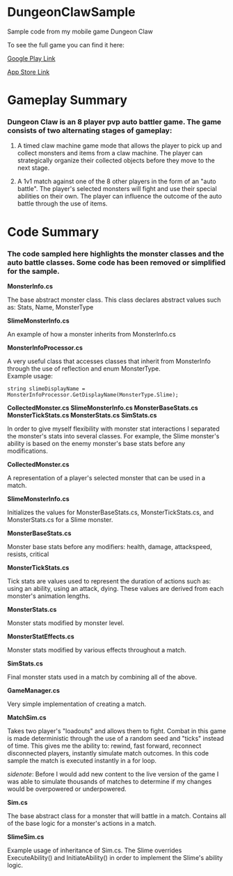 # DungeonClawSample
Sample code from my mobile game Dungeon Claw

To see the full game you can find it here:

[Google Play Link](https://play.google.com/store/apps/details?id=com.DontGoChase.DungeonClaw)

[App Store Link](https://apps.apple.com/us/app/dungeon-claw-auto-battler/id1503115278)

# Gameplay Summary
### Dungeon Claw is an 8 player pvp auto battler game.  The game consists of two alternating stages of gameplay: 

1. A timed claw machine game mode that allows the player to pick up and collect monsters and items from a claw machine.  The player can strategically organize their collected objects before they move to the next stage.

2. A 1v1 match against one of the 8 other players in the form of an "auto battle".  The player's selected monsters will fight and use their special abilities on their own.  The player can influence the outcome of the auto battle through the use of items.


# Code Summary
### The code sampled here highlights the monster classes and the auto battle classes.  Some code has been removed or simplified for the sample.

**MonsterInfo.cs**

The base abstract monster class.  This class declares abstract values such as: Stats, Name, MonsterType


**SlimeMonsterInfo.cs**

An example of how a monster inherits from MonsterInfo.cs


**MonsterInfoProcessor.cs**

A very useful class that accesses classes that inherit from MonsterInfo through the use of reflection and enum MonsterType.  
Example usage:
```
string slimeDisplayName = MonsterInfoProcessor.GetDisplayName(MonsterType.Slime);
```


**CollectedMonster.cs SlimeMonsterInfo.cs MonsterBaseStats.cs MonsterTickStats.cs MonsterStats.cs SimStats.cs**

In order to give myself flexibility with monster stat interactions I separated the monster's stats into several classes.  For example, the Slime monster's ability is based on the enemy monster's base stats before any modifications.

**CollectedMonster.cs**

A representation of a player's selected monster that can be used in a match.

**SlimeMonsterInfo.cs**

Initializes the values for MonsterBaseStats.cs, MonsterTickStats.cs, and MonsterStats.cs for a Slime monster.

**MonsterBaseStats.cs**

Monster base stats before any modifiers: health, damage, attackspeed, resists, critical

**MonsterTickStats.cs**

Tick stats are values used to represent the duration of actions such as: using an ability, using an attack, dying.  These values are derived from each monster's animation lengths.

**MonsterStats.cs**

Monster stats modified by monster level.

**MonsterStatEffects.cs**

Monster stats modified by various effects throughout a match.

**SimStats.cs**

Final monster stats used in a match by combining all of the above.

**GameManager.cs**

Very simple implementation of creating a match.

**MatchSim.cs**

Takes two player's "loadouts" and allows them to fight.  Combat in this game is made deterministic through the use of a random seed and "ticks" instead of time.  This gives me the ability to: rewind, fast forward, reconnect disconnected players, instantly simulate match outcomes.  In this code sample the match is executed instantly in a for loop.

*sidenote*: Before I would add new content to the live version of the game I was able to simulate thousands of matches to determine if my changes would be overpowered or underpowered.

**Sim.cs**

The base abstract class for a monster that will battle in a match.  Contains all of the base logic for a monster's actions in a match.  

**SlimeSim.cs**

Example usage of inheritance of Sim.cs.  The Slime overrides ExecuteAbility() and InitiateAbility() in order to implement the Slime's ability logic.
